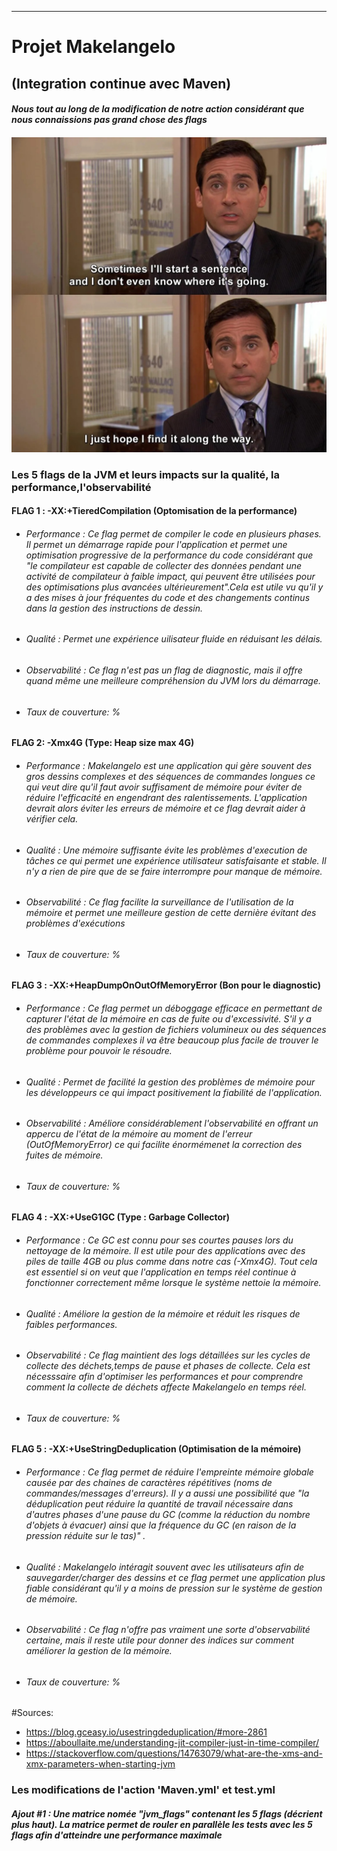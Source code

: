 ******
# Projet Makelangelo 
## (Integration continue avec Maven)



#### *Nous tout au long de la modification de notre action considérant que nous connaissions pas grand chose des flags*
####  ![ Nous tout au long de la modification de notre action](https://github.com/AsmaaZohra/Makelangelo-software/blob/master/michael%20joke.jpeg?raw=true)
### Les 5 flags de la JVM et leurs impacts sur la qualité, la performance,l'observabilité

#### FLAG 1 : -XX:+TieredCompilation (Optomisation de la performance)
- ###### Performance : Ce flag permet de compiler le code en plusieurs phases. Il permet un démarrage rapide pour l'application et permet une optimisation progressive de la performance du code considérant que "le compilateur est capable de collecter des données pendant une activité de compilateur à faible impact, qui peuvent être utilisées pour des optimisations plus avancées ultérieurement".Cela est utile vu qu'il y a des mises à jour fréquentes du code et des changements continus dans la gestion des instructions de dessin.
- ###### Qualité : Permet une expérience uilisateur fluide en réduisant les délais.
- ###### Observabilité : Ce flag n'est pas un flag de diagnostic, mais il offre quand même une meilleure compréhension du JVM lors du démarrage.
- ###### Taux de couverture: %

#### FLAG 2: -Xmx4G (Type: Heap size max 4G)
- ###### Performance : Makelangelo est une application qui gère souvent des gros dessins complexes et des séquences de commandes longues ce qui veut dire qu'il faut avoir suffisament de mémoire pour éviter de réduire l'efficacité en engendrant des ralentissements. L'application devrait alors éviter les erreurs de mémoire et ce flag devrait aider à vérifier cela. 
- ###### Qualité : Une mémoire suffisante évite les problèmes d'execution de tâches ce qui permet une expérience utilisateur satisfaisante et stable. Il n'y a rien de pire que de se faire interrompre pour manque de mémoire.
- ###### Observabilité : Ce flag facilite la surveillance de l'utilisation de la mémoire et permet une meilleure gestion de cette dernière évitant des problèmes d'exécutions
- ###### Taux de couverture: %

#### FLAG 3 : -XX:+HeapDumpOnOutOfMemoryError (Bon pour le diagnostic)
- ###### Performance : Ce flag permet un déboggage efficace en permettant de capturer l'état de la mémoire en cas de fuite ou d'excessivité. S'il y a des problèmes avec la gestion de fichiers volumineux ou des séquences de commandes complexes il va être beaucoup plus facile de trouver le problème pour pouvoir le résoudre.
- ###### Qualité : Permet de facilité la gestion des problèmes de mémoire pour les développeurs ce qui impact positivement la fiabilité de l'application.
- ###### Observabilité : Améliore considérablement l'observabilité en offrant un appercu de l'état de la mémoire au moment de l'erreur (OutOfMemoryError) ce qui facilite énormémenet la correction des fuites de mémoire. 
- ###### Taux de couverture: %

#### FLAG 4 : -XX:+UseG1GC (Type : Garbage Collector)
- ###### Performance : Ce GC est connu pour ses courtes pauses lors du nettoyage de la mémoire. Il est utile pour des applications avec des piles de taille 4GB ou plus comme dans notre cas (-Xmx4G). Tout cela est essentiel si on veut que l'application en temps réel continue à fonctionner correctement même lorsque le système nettoie la mémoire.
- ###### Qualité : Améliore la gestion de la mémoire et réduit les risques de faibles performances.
- ###### Observabilité : Ce flag maintient des logs détaillées sur les cycles de collecte des déchets,temps de pause et phases de collecte. Cela est nécesssaire afin d'optimiser les performances et pour comprendre comment la collecte de déchets affecte Makelangelo en temps réel.
- ###### Taux de couverture: %
  
#### FLAG 5 : -XX:+UseStringDeduplication (Optimisation de la mémoire)
- ###### Performance : Ce flag permet de réduire l'empreinte mémoire globale causée par des chaines de caractères répétitives (noms de commandes/messages d'erreurs). Il y a aussi une possibilité que "la déduplication peut réduire la quantité de travail nécessaire dans d'autres phases d'une pause du GC (comme la réduction du nombre d'objets à évacuer) ainsi que la fréquence du GC (en raison de la pression réduite sur le tas)" .  
- ###### Qualité : Makelangelo intéragit souvent avec les utilisateurs afin de sauvegarder/charger des dessins et ce flag permet une application plus fiable considérant qu'il y a moins de pression sur le système de gestion de mémoire. 
- ###### Observabilité : Ce flag n'offre pas vraiment une sorte d'observabilité certaine, mais il reste utile pour donner des indices sur comment améliorer la gestion de la mémoire.
- ###### Taux de couverture: %

#Sources:
- https://blog.gceasy.io/usestringdeduplication/#more-2861
- https://aboullaite.me/understanding-jit-compiler-just-in-time-compiler/
- https://stackoverflow.com/questions/14763079/what-are-the-xms-and-xmx-parameters-when-starting-jvm
  
### Les modifications de l'action 'Maven.yml' et test.yml

##### Ajout #1 : Une matrice nomée "jvm_flags" contenant les 5 flags (décrient plus haut). La matrice permet de rouler en parallèle les tests avec les 5 flags afin d'atteindre une performance maximale 


